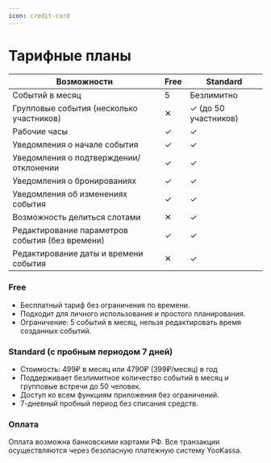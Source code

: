 ```yaml
---
icon: credit-card
---
```


# Тарифные планы

| Возможности                                     | Free | Standard             |
| ----------------------------------------------- | ---- | -------------------- |
| Событий в месяц                                 | 5    | Безлимитно           |
| Групповые события (несколько участников)        | ✕    | ✓ (до 50 участников) |
| Рабочие часы                                    | ✓    | ✓                    |
| Уведомления о начале события                    | ✓    | ✓                    |
| Уведомления о подтверждении/отклонении          | ✓    | ✓                    |
| Уведомления о бронированиях                     | ✓    | ✓                    |
| Уведомления об изменениях события               | ✓    | ✓                    |
| Возможность делиться слотами                    | ✕    | ✓                    |
| Редактирование параметров события (без времени) | ✓    | ✓                    |
| Редактирование даты и времени события           | ✕    | ✓                    |

### Free

* Бесплатный тариф без ограничения по времени.
* Подходит для личного использования и простого планирования.
* Ограничение: 5 событий в месяц, нельзя редактировать время созданных событий.

### Standard (с пробным периодом 7 дней)

* Стоимость: 499₽ в месяц или 4790₽ (399₽/месяц) в год
* Поддерживает безлимитное количество событий в месяц и групповые встречи до 50 человек.
* Доступ ко всем функциям приложения без ограничений.
* 7-дневный пробный период без списания средств.

### Оплата

Оплата возможна банковскими картами РФ. Все транзакции осуществляются через безопасную платежную систему YooKassa.


